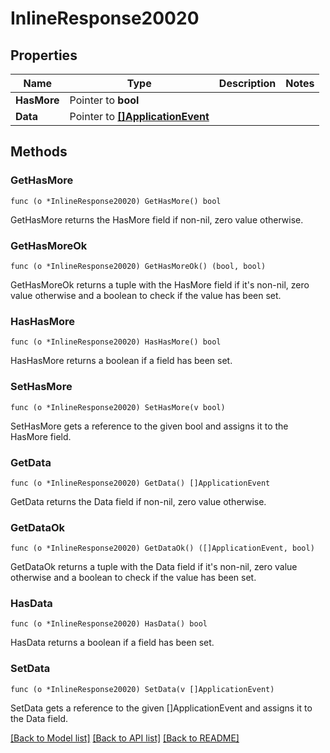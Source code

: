 # InlineResponse20020

## Properties

Name | Type | Description | Notes
------------ | ------------- | ------------- | -------------
**HasMore** | Pointer to **bool** |  | 
**Data** | Pointer to [**[]ApplicationEvent**](ApplicationEvent.md) |  | 

## Methods

### GetHasMore

`func (o *InlineResponse20020) GetHasMore() bool`

GetHasMore returns the HasMore field if non-nil, zero value otherwise.

### GetHasMoreOk

`func (o *InlineResponse20020) GetHasMoreOk() (bool, bool)`

GetHasMoreOk returns a tuple with the HasMore field if it's non-nil, zero value otherwise
and a boolean to check if the value has been set.

### HasHasMore

`func (o *InlineResponse20020) HasHasMore() bool`

HasHasMore returns a boolean if a field has been set.

### SetHasMore

`func (o *InlineResponse20020) SetHasMore(v bool)`

SetHasMore gets a reference to the given bool and assigns it to the HasMore field.

### GetData

`func (o *InlineResponse20020) GetData() []ApplicationEvent`

GetData returns the Data field if non-nil, zero value otherwise.

### GetDataOk

`func (o *InlineResponse20020) GetDataOk() ([]ApplicationEvent, bool)`

GetDataOk returns a tuple with the Data field if it's non-nil, zero value otherwise
and a boolean to check if the value has been set.

### HasData

`func (o *InlineResponse20020) HasData() bool`

HasData returns a boolean if a field has been set.

### SetData

`func (o *InlineResponse20020) SetData(v []ApplicationEvent)`

SetData gets a reference to the given []ApplicationEvent and assigns it to the Data field.


[[Back to Model list]](../README.md#documentation-for-models) [[Back to API list]](../README.md#documentation-for-api-endpoints) [[Back to README]](../README.md)



